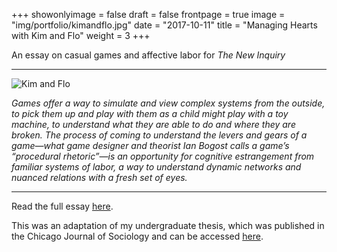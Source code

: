 +++
showonlyimage = false
draft = false
frontpage = true
image = "img/portfolio/kimandflo.jpg"
date = "2017-10-11"
title = "Managing Hearts with Kim and Flo"
weight = 3
+++

An essay on casual games and affective labor for <i>The New Inquiry</i>

<!--more-->

***

![Kim and Flo](/img/portfolio/kimandflo.jpg)

*Games offer a way to simulate and view complex systems from the outside, to pick them up and play with them as a child might play with a toy machine, to understand what they are able to do and where they are broken. The process of coming to understand the levers and gears of a game—what game designer and theorist Ian Bogost calls a game’s “procedural rhetoric”—is an opportunity for cognitive estrangement from familiar systems of labor, a way to understand dynamic networks and nuanced relations with a fresh set of eyes.*

***

Read the full essay [here](https://thenewinquiry.com/managing-hearts-with-kim-and-flo/). 

This was an adaptation of my undergraduate thesis, which was published in the Chicago Journal of Sociology and can be accessed [here](/img/portfolio/kimandflo2.pdf).